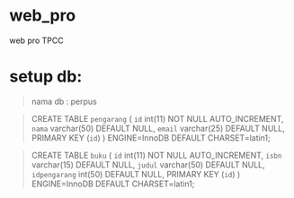 # web_pro
web pro TPCC

# setup db:
> nama db : perpus

> CREATE TABLE `pengarang` (
`id` int(11) NOT NULL AUTO_INCREMENT,
`nama` varchar(50) DEFAULT NULL,
`email` varchar(25) DEFAULT NULL,
PRIMARY KEY (`id`)
) ENGINE=InnoDB DEFAULT CHARSET=latin1;

> CREATE TABLE `buku` (
`id` int(11) NOT NULL AUTO_INCREMENT,
`isbn` varchar(15) DEFAULT NULL,
`judul` varchar(50) DEFAULT NULL,
`idpengarang` int(50) DEFAULT NULL,
PRIMARY KEY (`id`)
) ENGINE=InnoDB DEFAULT CHARSET=latin1;
